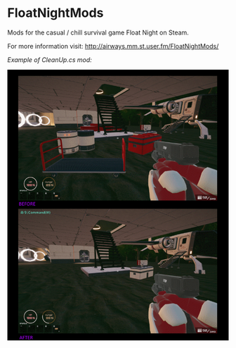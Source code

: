 # FloatNightMods
Mods for the casual / chill survival game Float Night on Steam.

For more information visit: http://airways.mm.st.user.fm/FloatNightMods/

*Example of CleanUp.cs mod:*

<img src="https://raw.githubusercontent.com/airways/FloatNightMods/main/site/screenshots/CleanUp.png"/>

